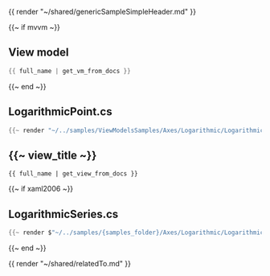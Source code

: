 {{ render "~/shared/genericSampleSimpleHeader.md" }}

{{~ if mvvm ~}}
## View model

```csharp
{{ full_name | get_vm_from_docs }}
```
{{~ end ~}}

## LogarithmicPoint.cs

```csharp
{{~ render "~/../samples/ViewModelsSamples/Axes/Logarithmic/LogarithmicPoint.cs" ~}}
```

## {{~ view_title ~}}

```
{{ full_name | get_view_from_docs }}
```

{{~ if xaml2006 ~}}
## LogarithmicSeries.cs

```csharp
{{~ render $"~/../samples/{samples_folder}/Axes/Logarithmic/LogarithmicSeries.cs" ~}}
```
{{~ end ~}}

{{ render "~/shared/relatedTo.md" }}